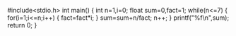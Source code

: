 #include<stdio.h>
int main()
{
	int n=1,i=0;
	float sum=0,fact=1;
	while(n<=7)  {
		for(i=1;i<=n;i++) {
			fact=fact*i;
		}
        sum=sum+n/fact;
        n++;
	}
    printf("%f\n",sum);
    return 0;
}

